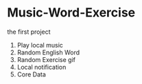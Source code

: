 # Music-Word-Exercise
the first project
1. Play local music
2. Random English Word
3. Random Exercise gif
4. Local notification
5. Core Data 
